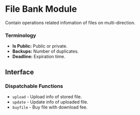 # File Bank Module

Contain operations related infomation of files on multi-direction.

### Terminology

* **Is Public:** Public or private.
* **Backups:** Number of duplicates.
* **Deadline:** Expiration time.

## Interface

### Dispatchable Functions

* `upload` - Upload info of stored file.
* `update` - Update info of uploaded file.
* `buyfile` - Buy file with download fee.
